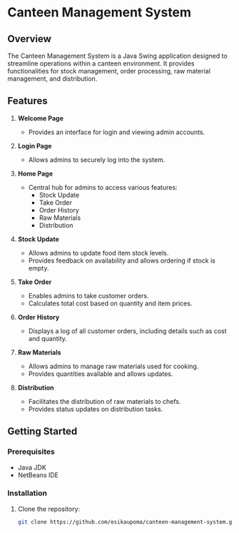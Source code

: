 # Canteen Management System


## Overview

The Canteen Management System is a Java Swing application designed to streamline operations within a canteen environment. It provides functionalities for stock management, order processing, raw material management, and distribution.

## Features

1. **Welcome Page**
   - Provides an interface for login and viewing admin accounts.

2. **Login Page**
   - Allows admins to securely log into the system.

3. **Home Page**
   - Central hub for admins to access various features:
     - Stock Update
     - Take Order
     - Order History
     - Raw Materials
     - Distribution

4. **Stock Update**
   - Allows admins to update food item stock levels.
   - Provides feedback on availability and allows ordering if stock is empty.

5. **Take Order**
   - Enables admins to take customer orders.
   - Calculates total cost based on quantity and item prices.

6. **Order History**
   - Displays a log of all customer orders, including details such as cost and quantity.

7. **Raw Materials**
   - Allows admins to manage raw materials used for cooking.
   - Provides quantities available and allows updates.

8. **Distribution**
   - Facilitates the distribution of raw materials to chefs.
   - Provides status updates on distribution tasks.

## Getting Started

### Prerequisites

- Java JDK
- NetBeans IDE

### Installation

1. Clone the repository:
   ```bash
   git clone https://github.com/esikaupoma/canteen-management-system.git
